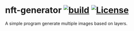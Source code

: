 # nft-generator [![build](https://github.com/TejaBeta/nft-generator/actions/workflows/build.yml/badge.svg?branch=main)](https://github.com/TejaBeta/nft-generator/actions/workflows/build.yml) [![License](https://img.shields.io/badge/License-Apache%202.0-green.svg)](./LICENSE)

A simple program generate multiple images based on layers.
